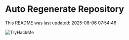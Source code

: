 # Auto Regenerate Repository

This README was last updated: 2025-08-06 07:54:46

 ![TryHackMe](https://tryhackme.com/badge/533634)